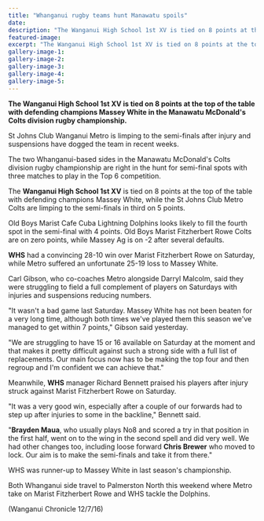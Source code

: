 ```yaml
---
title: "Whanganui rugby teams hunt Manawatu spoils"
date: 
description: "The Wanganui High School 1st XV is tied on 8 points at the top of the table with defending champions Massey White in the Manawatu McDonald's Colts division rugby championship..."
featured-image: 
excerpt: "The Wanganui High School 1st XV is tied on 8 points at the top of the table with defending champions Massey White in the Manawatu McDonald's Colts division rugby championship..."
gallery-image-1: 
gallery-image-2: 
gallery-image-3: 
gallery-image-4: 
gallery-image-5: 
---
```


<p><strong>The Wanganui High School 1st XV is tied on 8 points at the top of the table with defending champions Massey White in the Manawatu McDonald's Colts division rugby championship.</strong></p>
<p><span>St Johns Club Wanganui Metro is limping to the semi-finals after injury and suspensions have dogged the team in recent weeks.</span></p>
<p>The two Whanganui-based sides in the Manawatu McDonald's Colts division rugby championship are right in the hunt for semi-final spots with three matches to play in the Top 6 competition.</p>
<p>The <strong>Wanganui High School 1st XV</strong> is tied on 8 points at the top of the table with defending champions Massey White, while the St Johns Club Metro Colts are limping to the semi-finals in third on 5 points.</p>
<p>Old Boys Marist Cafe Cuba Lightning Dolphins looks likely to fill the fourth spot in the semi-final with 4 points. Old Boys Marist Fitzherbert Rowe Colts are on zero points, while Massey Ag is on -2 after several defaults.</p>
<p><strong>WHS</strong> had a convincing 28-10 win over Marist Fitzherbert Rowe on Saturday, while Metro suffered an unfortunate 25-19 loss to Massey White.</p>
<p>Carl Gibson, who co-coaches Metro alongside Darryl Malcolm, said they were struggling to field a full complement of players on Saturdays with injuries and suspensions reducing numbers.</p>
<p>"It wasn't a bad game last Saturday. Massey White has not been beaten for a very long time, although both times we've played them this season we've managed to get within 7 points," Gibson said yesterday.</p>
<p>"We are struggling to have 15 or 16 available on Saturday at the moment and that makes it pretty difficult against such a strong side with a full list of replacements. Our main focus now has to be making the top four and then regroup and I'm confident we can achieve that."</p>
<p>Meanwhile, <strong>WHS</strong> manager Richard Bennett praised his players after injury struck against Marist Fitzherbert Rowe on Saturday.</p>
<p>"It was a very good win, especially after a couple of our forwards had to step up after injuries to some in the backline," Bennett said.</p>
<p>"<strong>Brayden Maua</strong>, who usually plays No8 and scored a try in that position in the first half, went on to the wing in the second spell and did very well. We had other changes too, including loose forward <strong>Chris Brewer</strong> who moved to lock. Our aim is to make the semi-finals and take it from there."</p>
<p>WHS was runner-up to Massey White in last season's championship.</p>
<p>Both Whanganui side travel to Palmerston North this weekend where Metro take on Marist Fitzherbert Rowe and WHS tackle the Dolphins.</p>
<p>(Wanganui Chronicle 12/7/16)</p>


